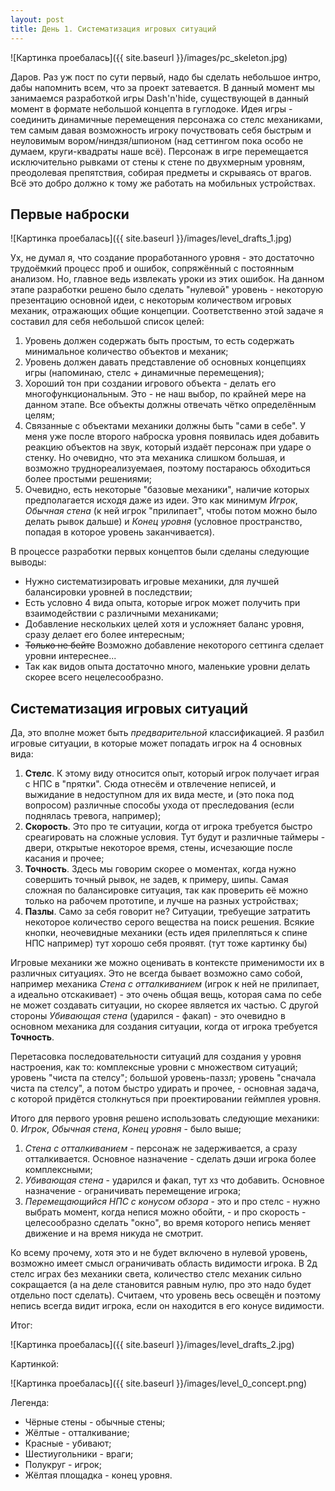 ```yaml
---
layout: post
title: День 1. Систематизация игровых ситуаций
---
```

![Картинка проебалась]({{ site.baseurl }}/images/pc_skeleton.jpg)

Даров. Раз уж пост по сути первый, надо бы сделать небольшое интро, дабы напомнить всем, что за проект затевается.
В данный момент мы занимаемся разработкой игры Dash'n'hide, существующей в данный момент в формате небольшой концепта в гуглодоке. Идея игры - соединить динамичные перемещения персонажа со стелс механиками, тем самым давая возможность игроку почуствовать себя быстрым и неуловимым вором/ниндзя/шпионом (над сеттингом пока особо не думаем, круги-квадраты наше всё). Персонаж в игре перемещается исключительно рывками от стены к стене по двухмерным уровням, преодолевая препятствия, собирая предметы и скрываясь от врагов. Всё это добро должно к тому же работать на мобильных устройствах.

## Первые наброски

![Картинка проебалась]({{ site.baseurl }}/images/level_drafts_1.jpg)

Ух, не думал я, что создание проработанного уровня - это достаточно трудоёмкий процесс проб и ошибок, сопряжённый с постоянным анализом. Но, главное ведь извлекать уроки из этих ошибок. На данном этапе разработки решено было сделать "нулевой" уровень - некоторую презентацию основной идеи, с некоторым количеством игровых механик, отражающих общие концепции. Соответственно этой задаче я составил для себя небольшой список целей:
1. Уровень должен содержать быть простым, то есть содержать минимальное количество объектов и механик;
2. Уровень должен давать представление об основных концепциях игры (напоминаю, стелс + динамичные перемещения);
3. Хороший тон при создании игрового объекта - делать его многофункциональным. Это - не наш выбор, по крайней мере на данном этапе. Все объекты должны отвечать чётко определённым целям;
4. Связанные с объектами механики должны быть "сами в себе". У меня уже после второго наброска уровня появилась идея добавить реакцию объектов на звук, который издаёт персонаж при ударе о стенку. Но очевидно, что эта механика слишком большая, и возможно труднореализуемаея, поэтому постараюсь обходиться более простыми решениями;
5. Очевидно, есть некоторые "базовые механики", наличие которых предполагается исходя даже из идеи. Это как минимум _Игрок_, _Обычная стена_ (к ней игрок "прилипает", чтобы потом можно было делать рывок дальше) и _Конец уровня_ (условное пространство, попадая в которое уровень заканчивается).

В процессе разработки первых концептов были сделаны следующие выводы:
- Нужно систематизировать игровые механики, для лучшей балансировки уровней в последствии;
- Есть условно 4 вида опыта, которые игрок может получить при взаимодействии с различными механиками;
- Добавление нескольких целей хотя и усложняет баланс уровня, сразу делает его более интересным;
- ~~Только не бейте~~ Возможно добавление некоторого сеттинга сделает уровни интереснее...
- Так как видов опыта достаточно много, маленькие уровни делать скорее всего нецелесообразно.

## Систематизация игровых ситуаций

Да, это вполне может быть _предварительной_ классификацией.
Я разбил игровые ситуации, в которые может попадать игрок на 4 основных вида:
1. **Стелс**. К этому виду относится опыт, который игрок получает играя с НПС в "прятки". Сюда отнесём и отвлечение неписей, и выжидание в недоступном для их вида месте, и (это пока под вопросом) различные способы ухода от преследования (если поднялась тревога, например);
2. **Скорость**. Это про те ситуации, когда от игрока требуется быстро среагировать на сложные условия. Тут будут и различные таймеры - двери, открытые некоторое время, стены, исчезающие после касания и прочее;
3. **Точность**. Здесь мы говорим скорее о моментах, когда нужно совершить точный рывок, не задев, к примеру, шипы. Самая сложная по балансировке ситуация, так как проверить её можно только на рабочем прототипе, и лучше на разных устройствах;
4. **Пазлы**. Само за себя говорит не? Ситуации, требуещие затратить некоторое количество серого вещества на поиск решения. Всякие кнопки, неочевидные механики (есть идея прилепляться к спине НПС например) тут хорошо себя проявят.
(тут тоже картинку бы)

Игровые механики же можно оценивать в контексте применимости их в различных ситуациях. Это не всегда бывает возможно само собой, например механика _Стена с отталкиванием_ (игрок к ней не прилипает, а идеально отскакивает) - это очень общая вещь, которая сама по себе не может создавать ситуации, но скорее является их частью. С другой стороны _Убивающая стена_ (ударился - факап) - это очевидно в основном механика для создания ситуации, когда от игрока требуется **Точность**.

Перетасовка последовательности ситуаций для создания у уровня настроения, как то: комплексные уровни с множеством ситуаций; уровень "чиста па стелсу"; большой уровень-паззл; уровень "сначала чиста па стелсу", а потом быстро удирать и прочее, - основная задача, с которой придётся столкнуться при проектировании геймплея уровня.

Итого для первого уровня решено использовать следующие механики:
0.  _Игрок_, _Обычная стена_,  _Конец уровня_ - было выше;
1. _Стена с отталкиванием_ - персонаж не задерживается, а сразу отталкивается. Основное назначение - сделать дэши игрока более комплексными;
2. _Убивающая стена_ - ударился и факап, тут хз что добавить. Основное назначение - ограничивать перемещение игрока;
3. _Перемещающийся НПС с конусом обзора_ - это и про стелс - нужно выбрать момент, когда непися можно обойти, - и про скорость - целесообразно сделать "окно", во время которого непись меняет движение и на время никуда не смотрит.  

Ко всему прочему, хотя это и не будет включено в нулевой уровень, возможно имеет смысл ограничивать область видимости игрока. В 2д стелс играх без механики света, количество стелс механик сильно сокращается (а на деле становится равным нулю, про это надо будет отдельно пост сделать). Считаем, что уровень весь освещён и поэтому непись всегда видит игрока, если он находится в его конусе видимости.

Итог:

![Картинка проебалась]({{ site.baseurl }}/images/level_drafts_2.jpg)

Картинкой:

![Картинка проебалась]({{ site.baseurl }}/images/level_0_concept.png)

Легенда:
- Чёрные стены - обычные стены;
- Жёлтые - отталкивание;
- Красные - убивают;
- Шестиугольники - враги;
- Полукруг - игрок;
- Жёлтая площадка - конец уровня.
